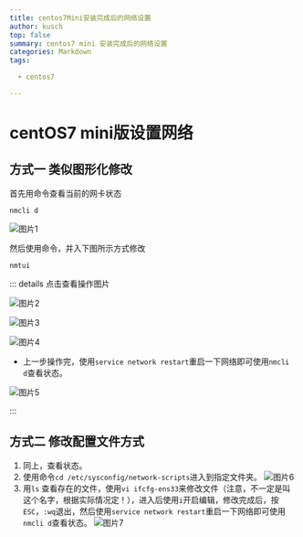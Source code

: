 ```yaml
---
title: centos7Mini安装完成后的网络设置
author: kusch
top: false
summary: centos7 mini 安装完成后的网络设置
categories: Markdown
tags:

  + centos7

---
```


# centOS7 mini版设置网络

## 方式一 类似图形化修改

首先用命令查看当前的网卡状态

``` shell
nmcli d
```

![图片1](http://img.superkusch.fun/docs/centosNetwork1.png)

然后使用命令，并入下图所示方式修改

``` shell
nmtui
```

::: details 点击查看操作图片

![图片2](http://img.superkusch.fun/docs/centosNetwork2.png)



![图片3](http://img.superkusch.fun/docs/centosNetwork3.png)



![图片4](http://img.superkusch.fun/docs/centosNetwork4.png)

* 上一步操作完，使用`service network restart`重启一下网络即可使用`nmcli d`查看状态。 

![图片5](http://img.superkusch.fun/docs/centosNetwork5.png)

:::

## 方式二 修改配置文件方式

1. 同上，查看状态。
2. 使用命令`cd /etc/sysconfig/network-scripts`进入到指定文件夹。
![图片6](http://img.superkusch.fun/docs/centosNetwork6.png)
3. 用`ls` 查看存在的文件，使用`vi ifcfg-ens33`来修改文件（注意，不一定是叫这个名字，根据实际情况定！），进入后使用`i`开启编辑，修改完成后，按`ESC`，`:wq`退出，然后使用`service network restart`重启一下网络即可使用`nmcli d`查看状态。
![图片7](http://img.superkusch.fun/docs/centosNetwork7.png)